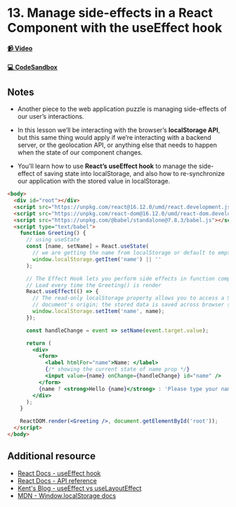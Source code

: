 # 13. Manage side-effects in a React Component with the useEffect hook

#### [📹 Video](https://egghead.io/lessons/react-v2-13-manage-side-effects-in-a-react-component-with-the-useeffect-hook?pl=a-beginners-guide-to-react-v2-6c4d)

#### [💻 CodeSandbox](https://codesandbox.io/s/github/kentcdodds/beginners-guide-to-react/tree/codesandbox/13-side-effects?from-embed)

## Notes

- Another piece to the web application puzzle is managing side-effects of our user’s interactions.

- In this lesson we’ll be interacting with the browser’s **localStorage API**, but this same thing would apply if we’re interacting with a backend server, or the geolocation API, or anything else that needs to happen when the state of our component changes.

- You’ll learn how to use **React’s useEffect hook** to manage the side-effect of saving state into localStorage, and also how to re-synchronize our application with the stored value in localStorage.

```html
<body>
  <div id="root"></div>
  <script src="https://unpkg.com/react@16.12.0/umd/react.development.js"></script>
  <script src="https://unpkg.com/react-dom@16.12.0/umd/react-dom.development.js"></script>
  <script src="https://unpkg.com/@babel/standalone@7.8.3/babel.js"></script>
  <script type="text/babel">
    function Greeting() {
      // using useState
      const [name, setName] = React.useState(
        // we are getting the name from localStorage or default to empty string
        window.localStorage.getItem('name') || ''
      );

      // The Effect Hook lets you perform side effects in function components
      // Load every time the Greeting() is render
      React.useEffect(() => {
        // The read-only localStorage property allows you to access a Storage object for the
        // document's origin; the stored data is saved across browser sessions.
        window.localStorage.setItem('name', name);
      });

      const handleChange = event => setName(event.target.value);

      return (
        <div>
          <form>
            <label htmlFor="name">Name: </label>
            {/* showing the current state of name prop */}
            <input value={name} onChange={handleChange} id="name" />
          </form>
          {name ? <strong>Hello {name}</strong> : 'Please type your name'}
        </div>
      );
    }

    ReactDOM.render(<Greeting />, document.getElementById('root'));
  </script>
</body>
```

## Additional resource

- [React Docs - useEffect hook](https://reactjs.org/docs/hooks-effect.html)
- [React Docs - API reference](https://reactjs.org/docs/hooks-reference.html#useeffect)
- [Kent's Blog - useEffect vs useLayoutEffect](https://kentcdodds.com/blog/useeffect-vs-uselayouteffect)
- [MDN - Window.localStorage docs](https://developer.mozilla.org/en-US/docs/Web/API/Window/localStorage)

